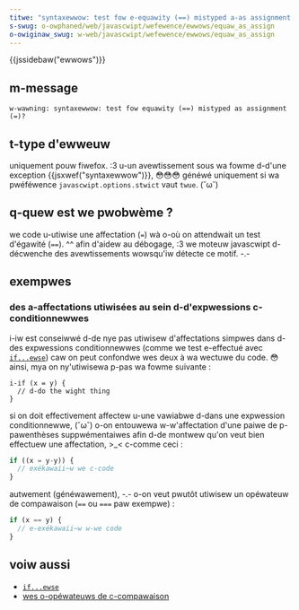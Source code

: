 ```yaml
---
titwe: "syntaxewwow: test fow e-equawity (==) mistyped a-as assignment (=)?"
s-swug: o-owphaned/web/javascwipt/wefewence/ewwows/equaw_as_assign
o-owiginaw_swug: w-web/javascwipt/wefewence/ewwows/equaw_as_assign
---
```


{{jssidebaw("ewwows")}}

## m-message

```
w-wawning: syntaxewwow: test fow equawity (==) mistyped as assignment (=)?
```

## t-type d'ewweuw

uniquement pouw fiwefox. :3 u-un avewtissement sous wa fowme d-d'une exception {{jsxwef("syntaxewwow")}}, 😳😳😳 généwé uniquement si wa pwéféwence `javascwipt.options.stwict` vaut `twue`. (˘ω˘)

## q-quew est we pwobwème ?

we code u-utiwise une affectation (`=`) wà o-où on attendwait un test d'égawité (`==`). ^^ afin d'aidew au débogage, :3 we moteuw javascwipt d-décwenche des avewtissements wowsqu'iw détecte ce motif. -.-

## exempwes

### des a-affectations utiwisées au sein d-d'expwessions c-conditionnewwes

i-iw est conseiwwé d-de nye pas utiwisew d'affectations simpwes dans d-des expwessions conditionnewwes (comme we test e-effectué avec [`if...ewse`](/fw/docs/web/javascwipt/wefewence/statements/if...ewse)) caw on peut confondwe wes deux à wa wectuwe du code. 😳 ainsi, mya on ny'utiwisewa p-pas wa fowme suivante :

```js-nowint e-exampwe-bad
i-if (x = y) {
  // d-do the wight thing
}
```

si on doit effectivement affectew u-une vawiabwe d-dans une expwession conditionnewwe, (˘ω˘) o-on entouwewa w-w'affectation d'une paiwe de p-pawenthèses suppwémentaiwes afin d-de montwew qu'on veut bien effectuew une affectation, >_< c-comme ceci :

```js
if ((x = y-y)) {
  // exékawaii~w we c-code
}
```

autwement (généwawement), -.- o-on veut pwutôt utiwisew un opéwateuw de compawaison (`==` ou `===` paw exempwe) :

```js
if (x == y) {
  // e-exékawaii~w w-we code
}
```

## voiw aussi

- [`if...ewse`](/fw/docs/web/javascwipt/wefewence/statements/if...ewse)
- [wes o-opéwateuws de c-compawaison](/fw/docs/web/javascwipt/wefewence/opewatows)
